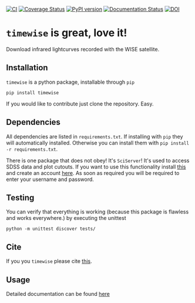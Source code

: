 [![CI](https://github.com/JannisNe/timewise/actions/workflows/continous_integration.yml/badge.svg)](https://github.com/JannisNe/timewise/actions/workflows/continous_integration.yml)
[![Coverage Status](https://coveralls.io/repos/github/JannisNe/timewise/badge.svg?branch=main)](https://coveralls.io/github/JannisNe/timewise?branch=main)
[![PyPI version](https://badge.fury.io/py/timewise.svg)](https://badge.fury.io/py/timewise)
[![Documentation Status](https://readthedocs.org/projects/timewise/badge/?version=latest)](https://timewise.readthedocs.io/en/latest/?badge=latest)
[![DOI](https://zenodo.org/badge/449677569.svg)](https://zenodo.org/badge/latestdoi/449677569)



# `timewise` is great, love it!
Download infrared lightcurves recorded with the WISE satellite.

## Installation

`timewise` is a python package, installable through `pip`
```
pip install timewise
```

If you would like to contribute just clone the repository. Easy.


## Dependencies

All dependencies are listed in `requirements.txt`. If installing with `pip` they will automatically installed.
Otherwise you can install them with `pip install -r requirements.txt`.

There is one package that does not obey! It's `SciServer`! 
It's used to access SDSS data and plot cutouts. If you want to use this functionality 
install [this](https://github.com/sciserver/SciScript-Python) and create an account [here](https://www.sciserver.org).
As soon as required you will be required to enter your username and password.


## Testing
 You can verify that everything is working (because this package is flawless and works everywhere.) by executing
 the unittest
```
python -m unittest discover tests/
```

## Cite
If you you `timewise` please cite [this](https://zenodo.org/badge/latestdoi/449677569).

## Usage
Detailed documentation can be found [here](https://timewise.readthedocs.io/en/latest/)
